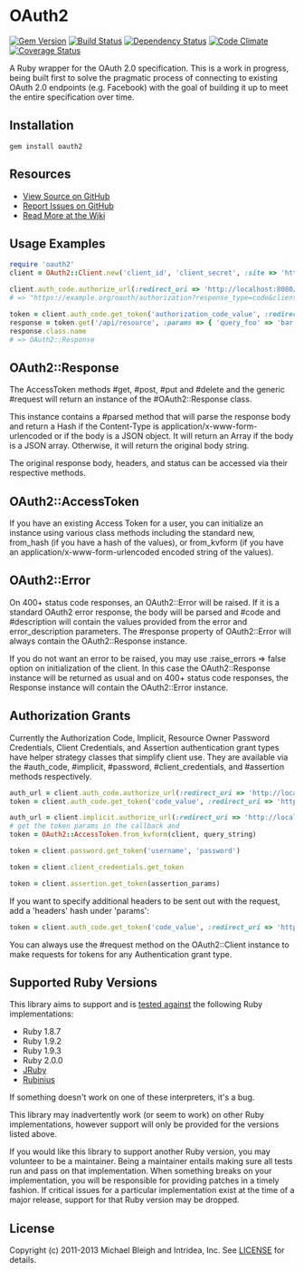 # OAuth2

[![Gem Version](https://badge.fury.io/rb/oauth2.png)][gem]
[![Build Status](https://secure.travis-ci.org/intridea/oauth2.png?branch=master)][travis]
[![Dependency Status](https://gemnasium.com/intridea/oauth2.png?travis)][gemnasium]
[![Code Climate](https://codeclimate.com/github/intridea/oauth2.png)][codeclimate]
[![Coverage Status](https://coveralls.io/repos/intridea/oauth2/badge.png?branch=master)][coveralls]

[gem]: https://rubygems.org/gems/oauth2
[travis]: http://travis-ci.org/intridea/oauth2
[gemnasium]: https://gemnasium.com/intridea/oauth2
[codeclimate]: https://codeclimate.com/github/intridea/oauth2
[coveralls]: https://coveralls.io/r/intridea/oauth2

A Ruby wrapper for the OAuth 2.0 specification. This is a work in progress,
being built first to solve the pragmatic process of connecting to existing
OAuth 2.0 endpoints (e.g. Facebook) with the goal of building it up to meet
the entire specification over time.

## Installation
    gem install oauth2

## Resources
* [View Source on GitHub][code]
* [Report Issues on GitHub][issues]
* [Read More at the Wiki][wiki]

[code]: https://github.com/intridea/oauth2
[issues]: https://github.com/intridea/oauth2/issues
[wiki]: https://wiki.github.com/intridea/oauth2

## Usage Examples

```ruby
require 'oauth2'
client = OAuth2::Client.new('client_id', 'client_secret', :site => 'https://example.org')

client.auth_code.authorize_url(:redirect_uri => 'http://localhost:8080/oauth2/callback')
# => "https://example.org/oauth/authorization?response_type=code&client_id=client_id&redirect_uri=http://localhost:8080/oauth2/callback"

token = client.auth_code.get_token('authorization_code_value', :redirect_uri => 'http://localhost:8080/oauth2/callback', :headers => {'Authorization' => 'Basic some_password'})
response = token.get('/api/resource', :params => { 'query_foo' => 'bar' })
response.class.name
# => OAuth2::Response
```
## OAuth2::Response
The AccessToken methods #get, #post, #put and #delete and the generic #request
will return an instance of the #OAuth2::Response class.

This instance contains a #parsed method that will parse the response body and
return a Hash if the Content-Type is application/x-www-form-urlencoded or if
the body is a JSON object.  It will return an Array if the body is a JSON
array.  Otherwise, it will return the original body string.

The original response body, headers, and status can be accessed via their
respective methods.

## OAuth2::AccessToken
If you have an existing Access Token for a user, you can initialize an instance
using various class methods including the standard new, from_hash (if you have
a hash of the values), or from_kvform (if you have an
application/x-www-form-urlencoded encoded string of the values).

## OAuth2::Error
On 400+ status code responses, an OAuth2::Error will be raised.  If it is a
standard OAuth2 error response, the body will be parsed and #code and #description will contain the values provided from the error and
error_description parameters.  The #response property of OAuth2::Error will
always contain the OAuth2::Response instance.

If you do not want an error to be raised, you may use :raise_errors => false
option on initialization of the client.  In this case the OAuth2::Response
instance will be returned as usual and on 400+ status code responses, the
Response instance will contain the OAuth2::Error instance.

## Authorization Grants
Currently the Authorization Code, Implicit, Resource Owner Password Credentials, Client Credentials, and Assertion
authentication grant types have helper strategy classes that simplify client
use.  They are available via the #auth_code, #implicit, #password, #client_credentials, and #assertion methods respectively.

```ruby
auth_url = client.auth_code.authorize_url(:redirect_uri => 'http://localhost:8080/oauth/callback')
token = client.auth_code.get_token('code_value', :redirect_uri => 'http://localhost:8080/oauth/callback')

auth_url = client.implicit.authorize_url(:redirect_uri => 'http://localhost:8080/oauth/callback')
# get the token params in the callback and
token = OAuth2::AccessToken.from_kvform(client, query_string)

token = client.password.get_token('username', 'password')

token = client.client_credentials.get_token

token = client.assertion.get_token(assertion_params)
```

If you want to specify additional headers to be sent out with the
request, add a 'headers' hash under 'params':

```ruby
token = client.auth_code.get_token('code_value', :redirect_uri => 'http://localhost:8080/oauth/callback', :headers => {'Some' => 'Header'})
```

You can always use the #request method on the OAuth2::Client instance to make
requests for tokens for any Authentication grant type.

## Supported Ruby Versions
This library aims to support and is [tested against][travis] the following Ruby
implementations:

* Ruby 1.8.7
* Ruby 1.9.2
* Ruby 1.9.3
* Ruby 2.0.0
* [JRuby][]
* [Rubinius][]

[jruby]: http://jruby.org/
[rubinius]: http://rubini.us/

If something doesn't work on one of these interpreters, it's a bug.

This library may inadvertently work (or seem to work) on other Ruby
implementations, however support will only be provided for the versions listed
above.

If you would like this library to support another Ruby version, you may
volunteer to be a maintainer. Being a maintainer entails making sure all tests
run and pass on that implementation. When something breaks on your
implementation, you will be responsible for providing patches in a timely
fashion. If critical issues for a particular implementation exist at the time
of a major release, support for that Ruby version may be dropped.

## License
Copyright (c) 2011-2013 Michael Bleigh and Intridea, Inc. See [LICENSE][] for
details.

[license]: LICENSE.md
